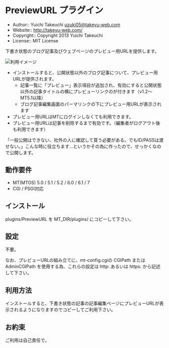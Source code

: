 PreviewURL プラグイン
===========

* Author:: Yuichi Takeuchi <uzuki05@takeyu-web.com>
* Website:: http://takeyu-web.com/
* Copyright:: Copyright 2013 Yuichi Takeuchi
* License:: MIT License

下書き状態のブログ記事及びウェブページのプレビュー用URLを提供します。

![利用イメージ](https://raw.github.com/uzuki05/mt-plugin-previewurl/master/PreviewURL1.png)

* インストールすると、公開状態以外のブログ記事について、プレビュー用URLが提供されます。
  * 記事一覧に「プレビュー」表示項目が追加され、有効にすると公開状態以外の記事タイトルの横にプレビューリンクのが付きます（v1.2～ MT5.1以降）
  * ブログ記事編集画面のパーマリンクの下にプレビュー用URLが表示されます
* プレビュー用URLはMTにログインしなくても利用できます。
* プレビュー用URLは記事を削除するまで有効です。（編集者がログアウト後も利用できます）

「一般公開はできない、社外の人に確認して貰う必要がある。でもID/PASSは渡せない。」こんな時に役立ちます…というかその為に作ったので、せっかくなので公開します。

動作要件
-----------

* MT(MTOS) 5.0 / 5.1 / 5.2 / 6.0 / 6.1 / 7
* CGI / PSGI対応

インストール
-----------

plugins/PreviewURL を MT_DIR/plugins/ にコピーして下さい。

設定
-----------

不要。

なお、プレビューURLの組み立てに、mt-config.cgiの CGIPath または AdminCGIPath を使用する為、これらの設定は http: あるいは https: から記述して下さい。

利用方法
-----------

インストールすると、下書き状態の記事の記事編集ページにプレビューURLが表示されるようになりますのでコピーしてご利用下さい。

お約束
-----------

ご利用は自己責任で。
